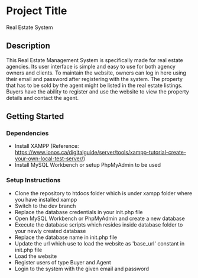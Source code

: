 # Project Title

Real Estate System

## Description

This Real Estate Management System is specifically made for real estate agencies. Its user interface is simple and easy to use for both agency owners and clients. To maintain the website, owners can log in here using their email and password after registering with the system. The property that has to be sold by the agent might be listed in the real estate listings. Buyers have the ability to register and use the website to view the property details and contact the agent.

## Getting Started

### Dependencies

* Install XAMPP (Reference: https://www.ionos.ca/digitalguide/server/tools/xampp-tutorial-create-your-own-local-test-server/)
* Install MySQL Workbench or setup PhpMyAdmin to be used

### Setup Instructions

* Clone the repository to htdocs folder which is under xampp folder where you have installed xampp
* Switch to the dev branch
* Replace the database credentials in your init.php file
* Open MySQL Workbench or PhpMyAdmin and create a new database
* Execute the database scripts which resides inside database folder to your newly created database
* Replace the database name in init.php file
* Update the url which use to load the website as 'base_url' constant in init.php file
* Load the website 
* Register users of type Buyer and Agent
* Login to the system with the given email and password

